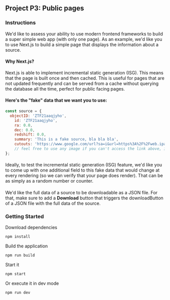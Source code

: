 ## Project P3: Public pages

### Instructions
We'd like to assess your ability to use modern frontend frameworks to build a super simple web app (with only one page).
As an example, we'd like you to use Next.js to build a simple page that displays the information about a source.

#### Why Next.js?
Next.js is able to implement incremental static generation (ISG). This means that the page is built once and then cached. This is useful for pages that are not updated frequently and can be served from a cache without querying the database all the time, perfect for public facing pages.

#### Here's the "fake" data that we want you to use:

```javascript
const source = {
  objectID: 'ZTF21aaqjyho',
    id: 'ZTF21aaqjyho',
    ra: 0.0,
    dec: 0.0,
    redshift: 0.0,
    summary: 'This is a fake source, bla bla bla',
    cutouts: 'https://www.google.com/url?sa=i&url=https%3A%2F%2Fweb.ipac.caltech.edu%2Fstaff%2Ffmasci%2Fztf%2Fmasci_pasadena_05.04.18.pdf&psig=AOvVaw3gqvPQ6B8KclpZOIQHVOw-&ust=1702258106371000&source=images&cd=vfe&opi=89978449&ved=0CBIQjRxqFwoTCNiit-Dbg4MDFQAAAAAdAAAAABAI',
    // feel free to use any image if you can't access the link above, it's just a placeholder image
};
```

####
Ideally, to test the incremental static generation (ISG) feature, we'd like you to come up with one additional field to this fake data that would change at every rendering (so we can verify that your page does render). That can be as simply as a random number or counter.

####
We'd like the full data of a source to be downloadable as a JSON file. For that, make sure to add a **Download** button that triggers the downloadButton of a JSON file with the full data of the source.

### Getting Started
Download dependencies

	npm install
 
Build the application

 	npm run build
  
Start it

  	npm start

Or execute it in dev mode

  	npm run dev
